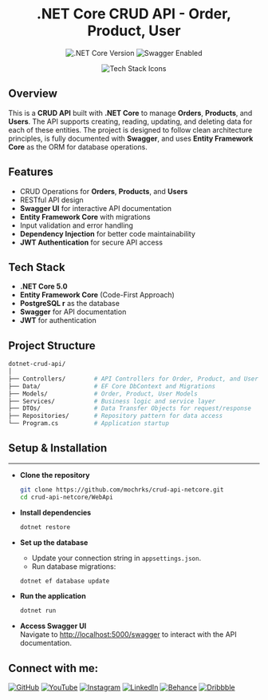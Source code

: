 
<h1 align="center">.NET Core CRUD API - Order, Product, User</h1>

<p align="center">
  <img src="https://img.shields.io/badge/.NET_Core-5.0-blueviolet" alt=".NET Core Version" />
  <img src="https://img.shields.io/badge/Swagger-Enabled-brightgreen" alt="Swagger Enabled" />
  
</p>

<p align="center">
  <img src="https://skillicons.dev/icons?i=dotnet,postgresql" alt="Tech Stack Icons" />
</p>

## Overview

This is a **CRUD API** built with **.NET Core** to manage **Orders**, **Products**, and **Users**. The API supports creating, reading, updating, and deleting data for each of these entities. The project is designed to follow clean architecture principles, is fully documented with **Swagger**, and uses **Entity Framework Core** as the ORM for database operations.

## Features

- CRUD Operations for **Orders**, **Products**, and **Users**
- RESTful API design
- **Swagger UI** for interactive API documentation
- **Entity Framework Core** with migrations
- Input validation and error handling
- **Dependency Injection** for better code maintainability
- **JWT Authentication** for secure API access 

## Tech Stack

- **.NET Core 5.0**
- **Entity Framework Core** (Code-First Approach)
- **PostgreSQL r** as the database
- **Swagger** for API documentation
- **JWT** for authentication

## Project Structure

```bash
dotnet-crud-api/
│
├── Controllers/        # API Controllers for Order, Product, and User
├── Data/               # EF Core DbContext and Migrations
├── Models/             # Order, Product, User Models
├── Services/           # Business logic and service layer
├── DTOs/               # Data Transfer Objects for request/response
├── Repositories/       # Repository pattern for data access
└── Program.cs          # Application startup

```
## Setup & Installation
--------------------

-   **Clone the repository**

    ```bash
    git clone https://github.com/mochrks/crud-api-netcore.git
    cd crud-api-netcore/WebApi

    ```

-   **Install dependencies**

    ```bash
    dotnet restore
    ```

-   **Set up the database**

    -   Update your connection string in `appsettings.json`.
    -   Run database migrations:
    
    ```bash
    dotnet ef database update
    ```

-   **Run the application**

    ```bash
    dotnet run
    ```

-   **Access Swagger UI**  
    Navigate to [http://localhost:5000/swagger](http://localhost:5000/swagger) to interact with the API documentation.


## Connect with me:
[![GitHub](https://img.shields.io/badge/GitHub-333?style=for-the-badge&logo=github&logoColor=white)](https://github.com/mochrks)
[![YouTube](https://img.shields.io/badge/YouTube-FF0000?style=for-the-badge&logo=youtube&logoColor=white)](https://youtube.com/@Gdvisuel)
[![Instagram](https://img.shields.io/badge/Instagram-E4405F?style=for-the-badge&logo=instagram&logoColor=white)](https://instagram.com/mochrks)
[![LinkedIn](https://img.shields.io/badge/LinkedIn-0077B5?style=for-the-badge&logo=linkedin&logoColor=white)](https://linkedin.com/in/mochrks)
[![Behance](https://img.shields.io/badge/Behance-1769FF?style=for-the-badge&logo=behance&logoColor=white)](https://behance.net/mochrks)
[![Dribbble](https://img.shields.io/badge/Dribbble-EA4C89?style=for-the-badge&logo=dribbble&logoColor=white)](https://dribbble.com/mochrks)
